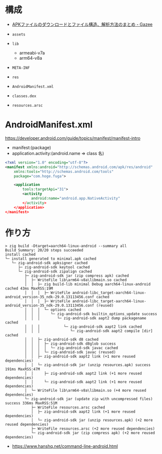 # 構成

- [APKファイルのダウンロードとファイル構造、解析方法のまとめ - Gazee](https://gazee.net/develop/apk-structure/)

- `assets`
- `lib`
  - armeabi-v7a
  - arm64-v8a
- `META-INF`
- `res`
- `AndroidManifest.xml`
- `classes.dex`
- `resources.arsc`

# AndroidManifest.xml

https://developer.android.com/guide/topics/manifest/manifest-intro

- manifest:(package)
- application.activity:(android.name => class 名)

```xml
<?xml version="1.0" encoding="utf-8"?>
<manifest xmlns:android="http://schemas.android.com/apk/res/android"
    xmlns:tools="http://schemas.android.com/tools"
    package="com.hoge.fuga">

    <application
        tools:targetApi="31">
        <activity
            android:name="android.app.NativeActivity"
        </activity>
    </application>
</manifest>
```

# 作り方

```
> zig build -Dtarget=aarch64-linux-android --summary all
Build Summary: 20/20 steps succeeded
install cached
└─ install generated to minimal.apk cached
   └─ zig-android-sdk apksigner cached
      ├─ zig-android-sdk keytool cached
      └─ zig-android-sdk zipalign cached
         ├─ zig-android-sdk jar (zip compress apk) cached
         │  ├─ WriteFile lib\arm64-v8a\libmain.so cached
         │  │  ├─ zig build-lib minimal Debug aarch64-linux-android cached 43ms MaxRSS:19M
         │  │  │  ├─ WriteFile android-libc_target-aarch64-linux-android_version-35_ndk-29.0.13113456.conf cached
         │  │  │  ├─ WriteFile android-libc_target-aarch64-linux-android_version-35_ndk-29.0.13113456.conf (reused)
         │  │  │  └─ options cached
         │  │  │     └─ zig-android-sdk builtin_options_update success
         │  │  │        └─ zig-android-sdk aapt2 dump packagename cached
         │  │  │           └─ zig-android-sdk aapt2 link cached
         │  │  │              └─ zig-android-sdk aapt2 compile [dir] cached
         │  │  ├─ zig-android-sdk d8 cached
         │  │  │  ├─ zig-android-sdk d8glob success
         │  │  │  │  └─ zig-android-sdk javac cached
         │  │  │  └─ zig-android-sdk javac (reused)
         │  │  ├─ zig-android-sdk aapt2 link (+1 more reused dependencies)
         │  │  └─ zig-android-sdk jar (unzip resources.apk) success 191ms MaxRSS:47M
         │  │     ├─ zig-android-sdk aapt2 link (+1 more reused dependencies)
         │  │     └─ zig-android-sdk aapt2 link (+1 more reused dependencies)
         │  └─ WriteFile lib\arm64-v8a\libmain.so (+4 more reused dependencies)
         └─ zig-android-sdk jar (update zip with uncompressed files) success 336ms MaxRSS:51M
            ├─ WriteFile resources.arsc cached
            │  ├─ zig-android-sdk aapt2 link (+1 more reused dependencies)
            │  └─ zig-android-sdk jar (unzip resources.apk) (+2 more reused dependencies)
            ├─ WriteFile resources.arsc (+2 more reused dependencies)
            └─ zig-android-sdk jar (zip compress apk) (+2 more reused dependencies)
```


- https://www.hanshq.net/command-line-android.html
